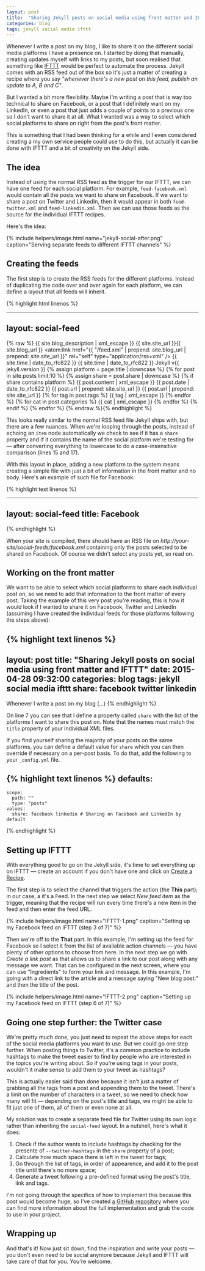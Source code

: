 ```yaml
---
layout: post
title:  "Sharing Jekyll posts on social media using front matter and IFTTT"
categories: blog
tags: jekyll social media ifttt
---
```

Whenever I write a post on my blog, I like to share it on the different social media platforms I have a presence on. I started by doing that manually, creating updates myself with links to my posts, but soon realised that something like [IFTTT](https://ifttt.com/) would be perfect to automate the process. Jekyll comes with an RSS feed out of the box so it's just a matter of creating a recipe where you say *"whenever there's a new post on this feed, publish an update to A, B and C"*.

But I wanted a bit more flexibility. Maybe I'm writing a post that is way too technical to share on Facebook, or a post that I definitely want on my LinkedIn, or even a post that just adds a couple of points to a previous one so I don't want to share it at all. What I wanted was a way to select which social platforms to share on right from the post's front matter.<!--more-->

This is something that I had been thinking for a while and I even considered creating a my own service people could use to do this, but actually it can be done with IFTTT and a bit of creativity on the Jekyll side.

## The idea
Instead of using the normal RSS feed as the trigger for our IFTTT, we can have one feed for each social platform. For example, `feed-facebook.xml` would contain all the posts we want to share on Facebook. If we want to share a post on Twitter and LinkedIn, then it would appear in both `feed-twitter.xml` and `feed-linkedin.xml`. Then we can use those feeds as the source for the individual IFTTT recipes. 

Here's the idea:

{% include helpers/image.html name="jekyll-social-after.png" caption="Serving separate feeds to different IFTTT channels" %}

## Creating the feeds
The first step is to create the RSS feeds for the different platforms. Instead of duplicating the code over and over again for each platform, we can define a layout that all feeds will inherit.

{% highlight html linenos %}
<!-- _layouts/social-feed.xml -->
---
layout: social-feed
---
{% raw %}<?xml version="1.0" encoding="UTF-8"?>
<rss version="2.0" xmlns:atom="http://www.w3.org/2005/Atom">
  <channel>
    <title>{{ site.blog_title | xml_escape }}</title>
    <description>{{ site.blog_description | xml_escape }}</description>
    <link>{{ site.site_url }}{{ site.blog_url }}</link>
    <atom:link href="{{ "/feed.xml" | prepend: site.blog_url | prepend: site.site_url }}" rel="self" type="application/rss+xml" />
    <pubDate>{{ site.time | date_to_rfc822 }}</pubDate>
    <lastBuildDate>{{ site.time | date_to_rfc822 }}</lastBuildDate>
    <generator>Jekyll v{{ jekyll.version }}</generator>
    {% assign platform = page.title | downcase %}
    {% for post in site.posts limit:10 %}
        {% assign share = post.share | downcase %}
        {% if share contains platform %}
        <item>
            <title>{{ post.title | xml_escape }}</title>
            <description>{{ post.content | xml_escape }}</description>
            <pubDate>{{ post.date | date_to_rfc822 }}</pubDate>
            <link>{{ post.url | prepend: site.site_url }}</link>
            <guid isPermaLink="true">{{ post.url | prepend: site.site_url }}</guid>
            {% for tag in post.tags %}
            <category>{{ tag | xml_escape }}</category>
            {% endfor %}
            {% for cat in post.categories %}
            <category>{{ cat | xml_escape }}</category>
            {% endfor %}
        </item>
        {% endif %}
    {% endfor %}
  </channel>
</rss>
{% endraw %}{% endhighlight %}

This looks really similar to the normal RSS feed file Jekyll ships with, but there are a few nuances. When we're looping through the posts, instead of echoing an `item` node automatically we check to see if it has a `share` property and if it contains the name of the social platform we're testing for — after converting everything to lowercase to do a case-insensitive comparison (lines 15 and 17).

With this layout in place, adding a new platform to the system means creating a simple file with just a bit of information in the front matter and no body. Here's an example of such file for Facebook:

{% highlight text linenos %}
<!-- social-feeds/facebook.xml -->
---
layout: social-feed
title: Facebook
---
{% endhighlight %}

When your site is compiled, there should have an RSS file on *http://your-site/social-feeds/facebook.xml* containing only the posts selected to be shared on Facebook. Of course we didn't select any posts yet, so read on.

## Working on the front matter
We want to be able to select which social platforms to share each individual post on, so we need to add that information to the front matter of every post. Taking the example of this very post you're reading, this is how it would look if I wanted to share it on Facebook, Twitter and LinkedIn (assuming I have created the individual feeds for those platforms following the steps above):

{% highlight text linenos %}
---
layout: post
title:  "Sharing Jekyll posts on social media using front matter and IFTTT"
date:   2015-04-28 09:32:00
categories: blog
tags: jekyll social media ifttt
share: facebook twitter linkedin
---
Whenever I write a post on my blog (...)
{% endhighlight %}

On line 7 you can see that I define a property called `share` with the list of the platforms I want to share this post on. Note that the names must match the `title` property of your individual XML files.

If you find yourself sharing the majority of your posts on the same platforms, you can define a default value for `share` which you can then override if necessary on a per-post basis. To do that, add the following to your `_config.yml` file.

{% highlight text linenos %}
defaults:
  -
    scope:
      path: ""
      type: "posts"
    values:
      share: facebook linkedin # Sharing on Facebook and LinkedIn by default
{% endhighlight %}

## Setting up IFTTT
With everything good to go on the Jekyll side, it's time to set everything up on IFTTT — create an account if you don't have one and click on [Create a Recipe](https://ifttt.com/myrecipes/personal/new). 

The first step is to select the channel that triggers the action (the **This** part); in our case, a it's a Feed.
In the next step we select *New feed item* as the trigger, meaning that the recipe will run every time there's a new item in the feed and then enter the feed URL.

{% include helpers/image.html name="IFTTT-1.png" caption="Setting up my Facebook feed on IFTTT (step 3 of 7)" %}

Then we're off to the **That** part. In this example, I'm setting up the feed for Facebook so I select it from the list of available action channels — you have plenty of other options to choose from here. In the next step we go with *Create a link post* as that allows us to share a link to our post along with any message we want. That can be configured in the next screen, where you can use "Ingredients" to form your link and message. In this example, I'm going with a direct link to the article and a message saying "New blog post:" and then the title of the post.

{% include helpers/image.html name="IFTTT-2.png" caption="Setting up my Facebook feed on IFTTT (step 6 of 7)" %}

## Going one step further: the Twitter case
We're pretty much done, you just need to repeat the above steps for each of the social media platforms you want to use. But we could go one step further. When posting things to Twitter, it's a common practice to include hashtags to make the tweet easier to find by people who are interested in the topics you're writing about. So if you're using tags in your posts, wouldn't it make sense to add them to your tweet as hashtags?

This is actually easier said than done because it isn't just a matter of grabbing all the tags from a post and appending them to the tweet. There's a limit on the number of characters in a tweet, so we need to check how many will fit — depending on the post's title and tags, we might be able to fit just one of them, all of them or even none at all.

My solution was to create a separate feed file for Twitter using its own logic rather than inheriting the `social-feed` layout. In a nutshell, here's what it does:

1. Check if the author wants to include hashtags by checking for the presente of `--twitter-hashtags` in the `share` property of a post;
2. Calculate how much space there is left in the tweet for tags;
3. Go through the list of tags, in order of appearence, and add it to the post title until there's no more space;
4. Generate a tweet following a pre-defined format using the post's title, link and tags.

I'm not going through the specifics of how to implement this because this post would become huge, so I've created [a GitHub repository](https://github.com/eduardoboucas/jekyll-social) where you can find more information about the full implementation and grab the code to use in your project.

## Wrapping up
And that's it! Now just sit down, find the inspiration and write your posts — you don't even need to be social anymore because Jekyll and IFTTT will take care of that for you. You're welcome.<!--tomb-->